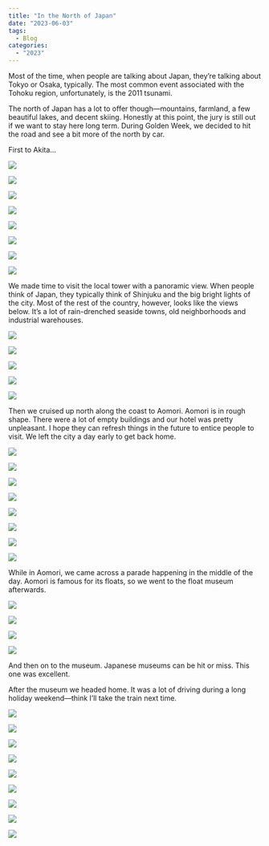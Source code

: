 ```yaml
---
title: "In the North of Japan"
date: "2023-06-03"
tags: 
  - Blog
categories: 
  - "2023"
---
```


Most of the time, when people are talking about Japan, they’re talking about Tokyo or Osaka, typically. The most common event associated with the Tohoku region, unfortunately, is the 2011 tsunami.

The north of Japan has a lot to offer though—mountains, farmland, a few beautiful lakes, and decent skiing. Honestly at this point, the jury is still out if we want to stay here long term. During Golden Week, we decided to hit the road and see a bit more of the north by car.

First to Akita…

![](images/DSCF4951.jpg)

![](images/DSCF4959.jpg)

![](images/DSCF4990.jpg)

![](images/DSCF4970.jpg)

![](images/DSCF5052.jpg)

![](images/DSCF5095.jpg)

![](images/DSCF5107.jpg)

![](images/DSCF5127.jpg)

We made time to visit the local tower with a panoramic view. When people think of Japan, they typically think of Shinjuku and the big bright lights of the city. Most of the rest of the country, however, looks like the views below. It’s a lot of rain-drenched seaside towns, old neighborhoods and industrial warehouses.

![](images/DSCF5246.jpg)

![](images/DSCF5262.jpg)

![](images/DSCF5266.jpg)

![](images/DSCF5270.jpg)

![](images/DSCF5305.jpg)

Then we cruised up north along the coast to Aomori. Aomori is in rough shape. There were a lot of empty buildings and our hotel was pretty unpleasant. I hope they can refresh things in the future to entice people to visit. We left the city a day early to get back home.

![](images/DSCF5355.jpg)

![](images/DSCF5352.jpg)

![](images/DSCF5425.jpg)

![](images/DSCF5442.jpg)

![](images/DSCF5458.jpg)

![](images/DSCF5495.jpg)

![](images/DSCF5506.jpg)

![](images/DSCF5523.jpg)

While in Aomori, we came across a parade happening in the middle of the day. Aomori is famous for its floats, so we went to the float museum afterwards.

![](images/DSCF5569.jpg)

![](images/DSCF5572.jpg)

![](images/DSCF5612.jpg)

![](images/DSCF5592.jpg)

And then on to the museum. Japanese museums can be hit or miss. This one was excellent.

After the museum we headed home. It was a lot of driving during a long holiday weekend—think I’ll take the train next time.

![](images/DSCF5617.jpg)

![](images/DSCF5630.jpg)

![](images/DSCF5650.jpg)

![](images/DSCF5666.jpg)

![](images/DSCF5676.jpg)

![](images/DSCF5700.jpg)

![](images/DSCF5705.jpg)

![](images/DSCF5707.jpg)

![](images/DSCF5714.jpg)
